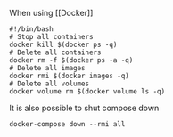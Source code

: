 When using [[Docker]]

```shell
#!/bin/bash
# Stop all containers
docker kill $(docker ps -q)
# Delete all containers
docker rm -f $(docker ps -a -q)
# Delete all images
docker rmi $(docker images -q)
# Delete all volumes
docker volume rm $(docker volume ls -q)
```

It is also possible to shut compose down

`docker-compose down --rmi all`